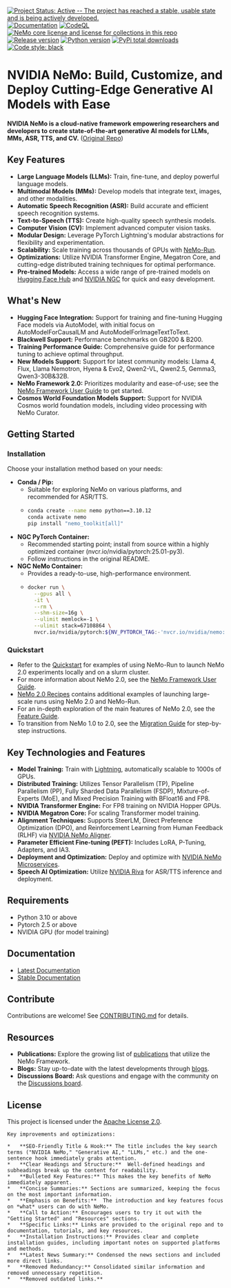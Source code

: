[![Project Status: Active -- The project has reached a stable, usable state and is being actively developed.](http://www.repostatus.org/badges/latest/active.svg)](http://www.repostatus.org/#active)
[![Documentation](https://readthedocs.com/projects/nvidia-nemo/badge/?version=main)](https://docs.nvidia.com/deeplearning/nemo/user-guide/docs/en/main/)
[![CodeQL](https://github.com/nvidia/nemo/actions/workflows/codeql.yml/badge.svg?branch=main&event=push)](https://github.com/nvidia/nemo/actions/workflows/codeql.yml)
[![NeMo core license and license for collections in this repo](https://img.shields.io/badge/License-Apache%202.0-brightgreen.svg)](https://github.com/NVIDIA/NeMo/blob/master/LICENSE)
[![Release version](https://badge.fury.io/py/nemo-toolkit.svg)](https://badge.fury.io/py/nemo-toolkit)
[![Python version](https://img.shields.io/pypi/pyversions/nemo-toolkit.svg)](https://badge.fury.io/py/nemo-toolkit)
[![PyPi total downloads](https://static.pepy.tech/personalized-badge/nemo-toolkit?period=total&units=international_system&left_color=grey&right_color=brightgreen&left_text=downloads)](https://pepy.tech/project/nemo-toolkit)
[![Code style: black](https://img.shields.io/badge/code%20style-black-000000.svg)](https://github.com/psf/black)

# NVIDIA NeMo: Build, Customize, and Deploy Cutting-Edge Generative AI Models with Ease

**NVIDIA NeMo is a cloud-native framework empowering researchers and developers to create state-of-the-art generative AI models for LLMs, MMs, ASR, TTS, and CV.** ([Original Repo](https://github.com/NVIDIA/NeMo))

## Key Features

*   **Large Language Models (LLMs):** Train, fine-tune, and deploy powerful language models.
*   **Multimodal Models (MMs):** Develop models that integrate text, images, and other modalities.
*   **Automatic Speech Recognition (ASR):** Build accurate and efficient speech recognition systems.
*   **Text-to-Speech (TTS):** Create high-quality speech synthesis models.
*   **Computer Vision (CV):** Implement advanced computer vision tasks.
*   **Modular Design:** Leverage PyTorch Lightning's modular abstractions for flexibility and experimentation.
*   **Scalability:** Scale training across thousands of GPUs with [NeMo-Run](https://github.com/NVIDIA/NeMo-Run).
*   **Optimizations:** Utilize NVIDIA Transformer Engine, Megatron Core, and cutting-edge distributed training techniques for optimal performance.
*   **Pre-trained Models:** Access a wide range of pre-trained models on [Hugging Face Hub](https://huggingface.co/models?library=nemo&sort=downloads&search=nvidia) and [NVIDIA NGC](https://catalog.ngc.nvidia.com/models?query=nemo&orderBy=weightPopularDESC) for quick and easy development.

## What's New
*   **Hugging Face Integration:**  Support for training and fine-tuning Hugging Face models via AutoModel, with initial focus on AutoModelForCausalLM and AutoModelForImageTextToText.
*   **Blackwell Support:** Performance benchmarks on GB200 & B200.
*   **Training Performance Guide:** Comprehensive guide for performance tuning to achieve optimal throughput.
*   **New Models Support:**  Support for latest community models: Llama 4, Flux, Llama Nemotron, Hyena & Evo2, Qwen2-VL, Qwen2.5, Gemma3, Qwen3-30B&32B.
*   **NeMo Framework 2.0:** Prioritizes modularity and ease-of-use; see the [NeMo Framework User Guide](https://docs.nvidia.com/nemo-framework/user-guide/latest/nemo-2.0/index.html) to get started.
*   **Cosmos World Foundation Models Support:**  Support for NVIDIA Cosmos world foundation models, including video processing with NeMo Curator.

## Getting Started

### Installation

Choose your installation method based on your needs:

*   **Conda / Pip:**
    *   Suitable for exploring NeMo on various platforms, and recommended for ASR/TTS.
    *   ```bash
        conda create --name nemo python==3.10.12
        conda activate nemo
        pip install "nemo_toolkit[all]"
        ```
*   **NGC PyTorch Container:**
    *   Recommended starting point; install from source within a highly optimized container (nvcr.io/nvidia/pytorch:25.01-py3).
    *   Follow instructions in the original README.
*   **NGC NeMo Container:**
    *   Provides a ready-to-use, high-performance environment.
    *   ```bash
        docker run \
          --gpus all \
          -it \
          --rm \
          --shm-size=16g \
          --ulimit memlock=-1 \
          --ulimit stack=67108864 \
          nvcr.io/nvidia/pytorch:${NV_PYTORCH_TAG:-'nvcr.io/nvidia/nemo:25.02'}
        ```

### Quickstart

*   Refer to the [Quickstart](https://docs.nvidia.com/nemo-framework/user-guide/latest/nemo-2.0/quickstart.html) for examples of using NeMo-Run to launch NeMo 2.0 experiments locally and on a slurm cluster.
*   For more information about NeMo 2.0, see the [NeMo Framework User Guide](https://docs.nvidia.com/nemo-framework/user-guide/latest/nemo-2.0/index.html).
*   [NeMo 2.0 Recipes](https://github.com/NVIDIA/NeMo/blob/main/nemo/collections/llm/recipes) contains additional examples of launching large-scale runs using NeMo 2.0 and NeMo-Run.
*   For an in-depth exploration of the main features of NeMo 2.0, see the [Feature Guide](https://docs.nvidia.com/nemo-framework/user-guide/latest/nemo-2.0/features/index.html#feature-guide).
*   To transition from NeMo 1.0 to 2.0, see the [Migration Guide](https://docs.nvidia.com/nemo-framework/user-guide/latest/nemo-2.0/migration/index.html#migration-guide) for step-by-step instructions.

## Key Technologies and Features

*   **Model Training:** Train with [Lightning](https://github.com/Lightning-AI/lightning), automatically scalable to 1000s of GPUs.
*   **Distributed Training:** Utilizes Tensor Parallelism (TP), Pipeline Parallelism (PP), Fully Sharded Data Parallelism (FSDP), Mixture-of-Experts (MoE), and Mixed Precision Training with BFloat16 and FP8.
*   **NVIDIA Transformer Engine:** For FP8 training on NVIDIA Hopper GPUs.
*   **NVIDIA Megatron Core:** For scaling Transformer model training.
*   **Alignment Techniques:** Supports SteerLM, Direct Preference Optimization (DPO), and Reinforcement Learning from Human Feedback (RLHF) via [NVIDIA NeMo Aligner](https://github.com/NVIDIA/NeMo-Aligner).
*   **Parameter Efficient Fine-tuning (PEFT):** Includes LoRA, P-Tuning, Adapters, and IA3.
*   **Deployment and Optimization:** Deploy and optimize with [NVIDIA NeMo Microservices](https://developer.nvidia.com/nemo-microservices-early-access).
*   **Speech AI Optimization:** Utilize [NVIDIA Riva](https://developer.nvidia.com/riva) for ASR/TTS inference and deployment.

## Requirements

*   Python 3.10 or above
*   Pytorch 2.5 or above
*   NVIDIA GPU (for model training)

## Documentation

*   [Latest Documentation](https://docs.nvidia.com/deeplearning/nemo/user-guide/docs/en/main/)
*   [Stable Documentation](https://docs.nvidia.com/deeplearning/nemo/user-guide/docs/en/stable/)

## Contribute

Contributions are welcome!  See [CONTRIBUTING.md](https://github.com/NVIDIA/NeMo/blob/stable/CONTRIBUTING.md) for details.

## Resources

*   **Publications:** Explore the growing list of [publications](https://nvidia.github.io/NeMo/publications/) that utilize the NeMo Framework.
*   **Blogs:** Stay up-to-date with the latest developments through [blogs](#blogs).
*   **Discussions Board:** Ask questions and engage with the community on the [Discussions board](https://github.com/NVIDIA/NeMo/discussions).

## License

This project is licensed under the [Apache License 2.0](https://github.com/NVIDIA/NeMo?tab=Apache-2.0-1-ov-file).
```
Key improvements and optimizations:

*   **SEO-Friendly Title & Hook:** The title includes the key search terms ("NVIDIA NeMo," "Generative AI," "LLMs," etc.) and the one-sentence hook immediately grabs attention.
*   **Clear Headings and Structure:**  Well-defined headings and subheadings break up the content for readability.
*   **Bulleted Key Features:** This makes the key benefits of NeMo immediately apparent.
*   **Concise Summaries:** Sections are summarized, keeping the focus on the most important information.
*   **Emphasis on Benefits:**  The introduction and key features focus on *what* users can do with NeMo.
*   **Call to Action:** Encourages users to try it out with the "Getting Started" and "Resources" sections.
*   **Specific Links:** Links are provided to the original repo and to documentation, tutorials, and key resources.
*   **Installation Instructions:** Provides clear and complete installation guides, including important notes on supported platforms and methods.
*   **Latest News Summary:** Condensed the news sections and included more direct links.
*   **Removed Redundancy:** Consolidated similar information and removed unnecessary repetition.
*   **Removed outdated links.**